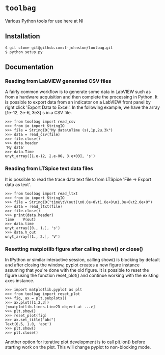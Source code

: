 # `toolbag`
Various Python tools for use here at NI

## Installation

    $ git clone git@github.com:l-johnston/toolbag.git
    $ python setup.py

## Documentation
### Reading from LabVIEW generated CSV files
A fairly common workflow is to generate some data in LabVIEW such as from
a hardware acquisition and then complete the processing in Python. It is possible to
export data from an indicator on a LabVIEW front panel by right click 'Export Data to
Excel'. In the following example, we have the array [1e-12, 2e-6, 3e3] s in a CSV file.

    >>> from toolbag import read_csv
    >>> from io import StringIO
    >>> file = StringIO("My data\nTime (s),1p,2u,3k")
    >>> data = read_csv(file)
    >>> file.close()
    >>> data.header
    'My data'
    >>> data.Time
    unyt_array([1.e-12, 2.e-06, 3.e+03], 's')

### Reading from LTSpice text data files
It is possible to read the trace data text files from LTSpice 'File -> Export data as text'.

    >>> from toolbag import read_ltxt
    >>> from io import StringIO
    >>> file = StringIO("time\tV(out)\n0.0e+0\t1.0e+0\n1.0e+0\t2.0e+0")
    >>> data = read_ltxt(file)
    >>> file.close()
    >>> print(data.header)
    time    V(out)
    >>> data.time
    unyt_array([0., 1.], 's')
    >>> data.V_out
    unyt_array([1., 2.], 'V')

### Resetting matplotlib figure after calling show() or close()
In IPython or similar interactive session, calling show() is blocking by default
and after closing the window, pyplot creates a new figure instance assuming that
you're done with the old figure. It is possible to reset the figure using the function
reset_plot() and continue working with the existing axes instance.

    >>> import matplotlib.pyplot as plt
    >>> from toolbag import reset_plot
    >>> fig, ax = plt.subplots()
    >>> ax.plot([1,2,3])
    [<matplotlib.lines.Line2D object at ...>]
    >>> plt.show()
    >>> reset_plot(fig)
    >>> ax.set_title("abc")
    Text(0.5, 1.0, 'abc')
    >>> plt.show()
    >>> plt.close()

Another option for iterative plot development is to call plt.ion() before
starting work on the plot. This will change pyplot to non-blocking mode.